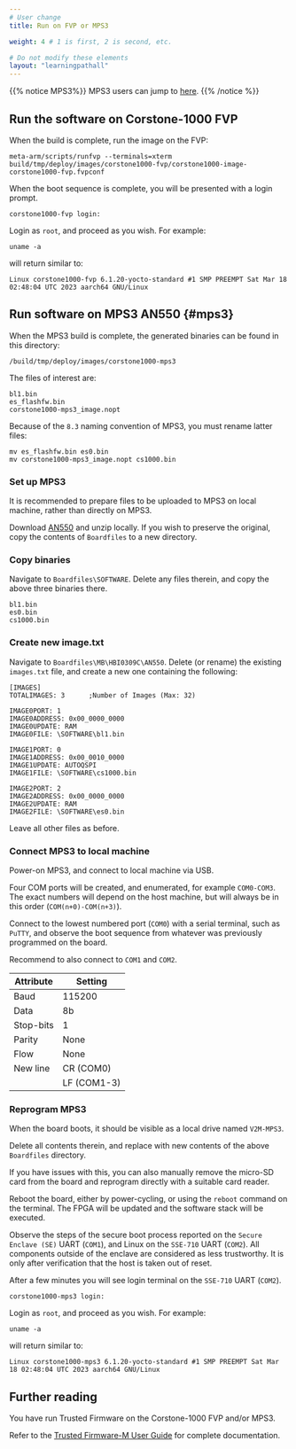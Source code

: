 ```yaml
---
# User change
title: Run on FVP or MPS3

weight: 4 # 1 is first, 2 is second, etc.

# Do not modify these elements
layout: "learningpathall"
---
```

{{% notice  MPS3%}}
MPS3 users can jump to [here](#mps3).
{{% /notice %}}


## Run the software on Corstone-1000 FVP

When the build is complete, run the image on the FVP:

```console
meta-arm/scripts/runfvp --terminals=xterm build/tmp/deploy/images/corstone1000-fvp/corstone1000-image-corstone1000-fvp.fvpconf
```

When the boot sequence is complete, you will be presented with a login prompt.

```output
corstone1000-fvp login:
```

Login as `root`, and proceed as you wish. For example:
```console
uname -a
```
will return similar to:
```output
Linux corstone1000-fvp 6.1.20-yocto-standard #1 SMP PREEMPT Sat Mar 18 02:48:04 UTC 2023 aarch64 GNU/Linux
```


## Run software on MPS3 AN550 {#mps3}

When the MPS3 build is complete, the generated binaries can be found in this directory:
```console
/build/tmp/deploy/images/corstone1000-mps3
```
The files of interest are:
```console
bl1.bin
es_flashfw.bin
corstone1000-mps3_image.nopt
```
Because of the `8.3` naming convention of MPS3, you must rename latter files:
```console
mv es_flashfw.bin es0.bin
mv corstone1000-mps3_image.nopt cs1000.bin
```

### Set up MPS3

It is recommended to prepare files to be uploaded to MPS3 on local machine, rather than directly on MPS3.

Download [AN550](https://developer.arm.com/downloads/view/AN550) and unzip locally. If you wish to preserve the original, copy the contents of `Boardfiles` to a new directory.

### Copy binaries

Navigate to `Boardfiles\SOFTWARE`. Delete any files therein, and copy the above three binaries there.
```output
bl1.bin
es0.bin
cs1000.bin
```
### Create new image.txt

Navigate to `Boardfiles\MB\HBI0309C\AN550`. Delete (or rename) the existing `images.txt` file, and create a new one containing the following:
```console
[IMAGES]
TOTALIMAGES: 3      ;Number of Images (Max: 32)

IMAGE0PORT: 1
IMAGE0ADDRESS: 0x00_0000_0000
IMAGE0UPDATE: RAM
IMAGE0FILE: \SOFTWARE\bl1.bin

IMAGE1PORT: 0
IMAGE1ADDRESS: 0x00_0010_0000
IMAGE1UPDATE: AUTOQSPI
IMAGE1FILE: \SOFTWARE\cs1000.bin

IMAGE2PORT: 2
IMAGE2ADDRESS: 0x00_0000_0000
IMAGE2UPDATE: RAM
IMAGE2FILE: \SOFTWARE\es0.bin
```
Leave all other files as before.

### Connect MPS3 to local machine

Power-on MPS3, and connect to local machine via USB.

Four COM ports will be created, and enumerated, for example `COM0-COM3`. The exact numbers will depend on the host machine, but will always be in this order (`COM(n+0)-COM(n+3)`).

Connect to the lowest numbered port (`COM0`) with a serial terminal, such as `PuTTY`, and observe the boot sequence from whatever was previously programmed on the board.

Recommend to also connect to `COM1` and `COM2`.

| Attribute | Setting     |
| --------- | ----------- |
| Baud      | 115200      |
| Data      | 8b          |
| Stop-bits | 1           |
| Parity    | None        |
| Flow      | None        |
| New line  | CR (COM0)   |
|           | LF (COM1-3) |

### Reprogram MPS3

When the board boots, it should be visible as a local drive named `V2M-MPS3`.

Delete all contents therein, and replace with new contents of the above `Boardfiles` directory.

If you have issues with this, you can also manually remove the micro-SD card from the board and reprogram directly with a suitable card reader.

Reboot the board, either by power-cycling, or using the `reboot` command on the terminal. The FPGA will be updated and the software stack will be executed.

Observe the steps of the secure boot process reported on the `Secure Enclave (SE)` UART (`COM1`), and Linux on the `SSE-710` UART (`COM2`). All components outside of the enclave are considered as less trustworthy. It is only after verification that the host is taken out of reset.

After a few minutes you will see login terminal on the `SSE-710` UART (`COM2`).
```output
corstone1000-mps3 login:
```
Login as `root`, and proceed as you wish. For example:
```console
uname -a
```
will return similar to:
```output
Linux corstone1000-mps3 6.1.20-yocto-standard #1 SMP PREEMPT Sat Mar 18 02:48:04 UTC 2023 aarch64 GNU/Linux
```

## Further reading

You have run Trusted Firmware on the Corstone-1000 FVP and/or MPS3.

Refer to the [Trusted Firmware-M User Guide](https://tf-m-user-guide.trustedfirmware.org/platform/arm/corstone1000/readme.html) for complete documentation.
